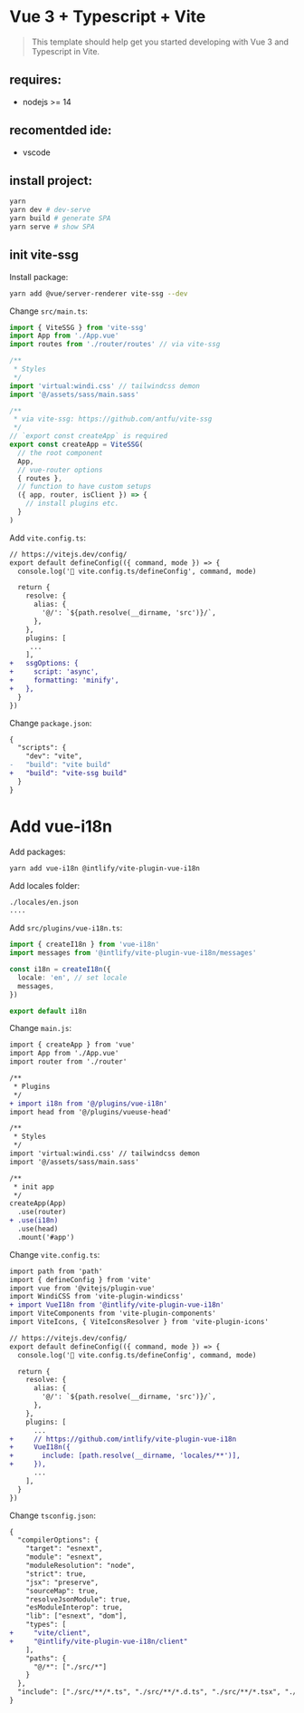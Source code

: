 # Vue 3 + Typescript + Vite
> This template should help get you started developing with Vue 3 and Typescript in Vite.

## requires:
- nodejs >= 14

## recomentded ide:
- vscode

## install project:
```bash
yarn
yarn dev # dev-serve
yarn build # generate SPA
yarn serve # show SPA
```

## init vite-ssg
Install package:
```bash
yarn add @vue/server-renderer vite-ssg --dev
```

Change `src/main.ts`:
```ts
import { ViteSSG } from 'vite-ssg'
import App from './App.vue'
import routes from './router/routes' // via vite-ssg

/**
 * Styles
 */
import 'virtual:windi.css' // tailwindcss demon
import '@/assets/sass/main.sass'

/**
 * via vite-ssg: https://github.com/antfu/vite-ssg
 */
// `export const createApp` is required
export const createApp = ViteSSG(
  // the root component
  App,
  // vue-router options
  { routes },
  // function to have custom setups
  ({ app, router, isClient }) => {
    // install plugins etc.
  }
)
```

Add `vite.config.ts`:
```diff
// https://vitejs.dev/config/
export default defineConfig(({ command, mode }) => {
  console.log('🦕 vite.config.ts/defineConfig', command, mode)

  return {
    resolve: {
      alias: {
        '@/': `${path.resolve(__dirname, 'src')}/`,
      },
    },
    plugins: [
     ...
    ],
+   ssgOptions: {
+     script: 'async',
+     formatting: 'minify',
+   },
  }
})
```

Change `package.json`:
```diff
{
  "scripts": {
    "dev": "vite",
-   "build": "vite build"
+   "build": "vite-ssg build"
  }
}
```

# Add vue-i18n
Add packages:
```bash
yarn add vue-i18n @intlify/vite-plugin-vue-i18n
```

Add locales folder:
```bash
./locales/en.json
....
```

Add `src/plugins/vue-i18n.ts`:
```ts
import { createI18n } from 'vue-i18n'
import messages from '@intlify/vite-plugin-vue-i18n/messages'

const i18n = createI18n({
  locale: 'en', // set locale
  messages,
})

export default i18n
```

Change `main.js`:
```diff
import { createApp } from 'vue'
import App from './App.vue'
import router from './router'

/**
 * Plugins
 */
+ import i18n from '@/plugins/vue-i18n'
import head from '@/plugins/vueuse-head'

/**
 * Styles
 */
import 'virtual:windi.css' // tailwindcss demon
import '@/assets/sass/main.sass'

/**
 * init app
 */
createApp(App)
  .use(router)
+ .use(i18n)
  .use(head)
  .mount('#app')
```

Change `vite.config.ts`:
```diff
import path from 'path'
import { defineConfig } from 'vite'
import vue from '@vitejs/plugin-vue'
import WindiCSS from 'vite-plugin-windicss'
+ import VueI18n from '@intlify/vite-plugin-vue-i18n'
import ViteComponents from 'vite-plugin-components'
import ViteIcons, { ViteIconsResolver } from 'vite-plugin-icons'

// https://vitejs.dev/config/
export default defineConfig(({ command, mode }) => {
  console.log('🦕 vite.config.ts/defineConfig', command, mode)

  return {
    resolve: {
      alias: {
        '@/': `${path.resolve(__dirname, 'src')}/`,
      },
    },
    plugins: [
      ...
+     // https://github.com/intlify/vite-plugin-vue-i18n
+     VueI18n({
+       include: [path.resolve(__dirname, 'locales/**')],
+     }),
      ...
    ],
  }
})
```

Change `tsconfig.json`:
```diff
{
  "compilerOptions": {
    "target": "esnext",
    "module": "esnext",
    "moduleResolution": "node",
    "strict": true,
    "jsx": "preserve",
    "sourceMap": true,
    "resolveJsonModule": true,
    "esModuleInterop": true,
    "lib": ["esnext", "dom"],
    "types": [
+     "vite/client",
+     "@intlify/vite-plugin-vue-i18n/client"
    ],
    "paths": {
      "@/*": ["./src/*"]
    }
  },
  "include": ["./src/**/*.ts", "./src/**/*.d.ts", "./src/**/*.tsx", "./src/**/*.vue"]
}
```
